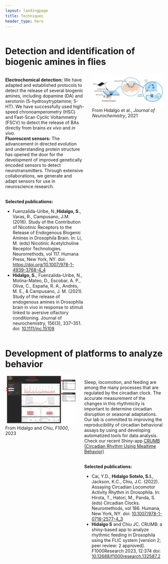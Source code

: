 ```yaml
---
layout: landingpage
title: Techniques
header_type: hero
---
```

<link href="/assets/css/main.css" rel="stylesheet" />
<style>
.jumbotron{
  
  text-align:justify; 
  overflow:hidden; 

}
</style>

<div class="jumbotron">
<h1>Detection and identification of biogenic amines in flies</h1>
<div style="float:left;width:50%;">
<p>
<b>Electrochemical detection:</b> We have adapted and established protocols to detect the release of several biogenic amines, including dopamine (DA) and serotonin (5-hydroxytryptamine; 5-HT). We have successfully used high-speed chronoamperometry (HSC) and Fast-Scan Cyclic Voltammetry (FSCV) to detect the release of BAs directly from brains <i>ex vivo</i> and <i>in vivo</i>.
<br>
<b>Fluorescent sensors:</b> The advancement in directed evolution and understanding protein structure has opened the door for the development of improved genetically encoded sensors to detect neurotransmitters. Through extensive collaborations, we generate and adapt sensors for use in neuroscience research.</p> 
<br>
<b>Selected publications:</b>
<br>
<ul>
  <li>Fuenzalida-Uribe, N.,<b>Hidalgo, S.</b>, Varas, R., Campusano, J.M. (2016). Study of the Contribution of Nicotinic Receptors to the Release of Endogenous Biogenic Amines in Drosophila Brain. In: Li, M. (eds) Nicotinic Acetylcholine Receptor Technologies. Neuromethods, vol 117. Humana Press, New York, NY. doi: <a href="https://doi.org/10.1007/978-1-4939-3768-4_4">https://doi.org/10.1007/978-1-4939-3768-4_4</a></li>
  <li><b>Hidalgo, S.</b>, Fuenzalida-Uribe, N., Molina-Mateo, D., Escobar, A. P., Oliva, C., España, R. A., Andrés, M. E., & Campusano, J. M. (2021). Study of the release of endogenous amines in Drosophila brain in vivo in response to stimuli linked to aversive olfactory conditioning. Journal of neurochemistry, 156(3), 337–351. doi: <a href="https://doi.org/10.1111/jnc.15109">10.1111/jnc.15109</a></li>
</ul>
</div>
<div style="float:right;width:45%;">    
<img src="/assets/images/techniques/HidalgoJNC.jpg" alt="FSCV">
From Hidalgo et al., <i>Journal of Neurochemistry</i>, 2021
</div>
</div>


<div class="jumbotron">
<h1>Development of platforms to analyze behavior</h1>
<div style="float:right;width:50%;">
<p> Sleep, locomotion, and feeding are among the many processes that are regulated by the circadian clock. The accurate measurement of the changes in this rhythmicity is important to determine circadian disruption or seasonal adaptations. Our lab is committed to improving the reproducibility of circadian behavioral assays by using and developing automatized tools for data analysis. Check our recent Shiny-app <a href="https://github.com/ClockLabX/CRUMB">CRUMB (Circadian Rhythm Using Mealtime Behavior)</a> 
</p> 
<br>
<b>Selected publications:</b>
<br>
<ul>
  <li>Cai, Y.D., <b>Hidalgo Sotelo, S.I.</b>, Jackson, K.C., Chiu, J.C. (2022). Assaying Circadian Locomotor Activity Rhythm in Drosophila. In: Hirota, T., Hatori, M., Panda, S. (eds) Circadian Clocks. Neuromethods, vol 186. Humana, New York, NY. doi:  <a href="https://doi.org/10.1007/978-1-0716-2577-4_3">10.1007/978-1-0716-2577-4_3</a></li>
  <li><b>Hidalgo S</b> and Chiu JC. CRUMB: a shiny-based app to analyze rhythmic feeding in Drosophila using the FLIC system [version 2; peer review: 2 approved]. F1000Research 2023, 12:374 doi: <a href="https://doi.org/10.12688/f1000research.132587.2">10.12688/f1000research.132587.2</a></li>
</ul>
</div>
<div style="float:left;width:45%;">    
<img src="/assets/images/techniques/HidalgoCRUMB.png" alt="FSCV">
From Hidalgo and Chiu, <i>F1000</i>, 2023
</div>
</div>